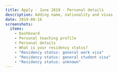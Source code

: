 ```yaml
---
title: Apply - June 2019 - Personal details
description: Adding name, nationality and visas
date: 2019-08-16
screenshots:
  items:
    - Dashboard
    - Personal teaching profile
    - Personal details
    - What is your residency status?
    - "Residency status: general work visa"
    - "Residency status: general student visa"
    - "Residency status: unknown"
---
```


